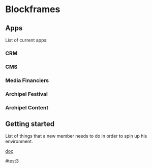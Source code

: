 # Blockframes

## Apps
List of current apps:
### CRM
### CMS
### Media Financiers
### Archipel Festival
### Archipel Content

## Getting started
List of things that a new member needs to do in order to spin up his environment.

[doc](https://www.notion.so/cascade8/Checklist-for-a-new-teammate-3e2e925e8e8b4d7f91bde02a5e0fd91d)

#test3
